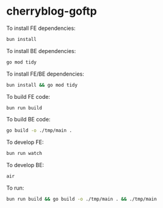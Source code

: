 # cherryblog-goftp

To install FE dependencies:

```bash
bun install
```

To install BE dependencies:

```bash
go mod tidy
```

To install FE/BE dependencies:

```bash
bun install && go mod tidy
```

To build FE code:

```bash
bun run build
```

To build BE code:

```bash
go build -o ./tmp/main .
```

To develop FE:

```bash
bun run watch
```

To develop BE:

```bash
air
```

To run:

```bash
bun run build && go build -o ./tmp/main . && ./tmp/main
```
